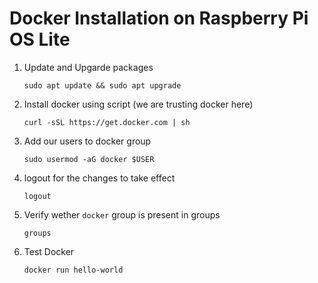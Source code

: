 # Docker Installation on Raspberry Pi OS Lite

1. Update and Upgarde packages

   ```
   sudo apt update && sudo apt upgrade
   ```

2. Install docker using script (we are trusting docker here)

   ```
   curl -sSL https://get.docker.com | sh
   ```

3. Add our users to docker group

   ```
   sudo usermod -aG docker $USER
   ```

4. logout for the changes to take effect

   ```
   logout
   ```

5. Verify wether `docker` group is present in groups

   ```
   groups
   ```

6. Test Docker

   ```
   docker run hello-world
   ```
